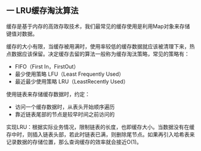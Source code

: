 ## 一 LRU缓存淘汰算法

缓存是基于内存的高效存取技术，我们最常见的缓存使用是利用Map对象来存储键值对数据。  

缓存的大小有限，当缓存被用满时，使用率较低的缓存数据就应该被清理下来，热点数据应该保留。决定缓存去留的算法一般称为缓存淘汰策略，常见的策略有：
- FIFO（First In，FirstOut）
- 最少使用策略 LFU（Least Frequently Used）
- 最近最少使用策略 LRU（LeastRecently Used）

使用链表来存储缓存数据时，约定：
- 访问一个缓存数据时，从表头开始顺序遍历
- 靠近链表尾部的节点是较早时间之前访问的

实现LRU：根据实际业务情况，限制链表的长度，也即缓存大小。当数据没有在缓存中时，则插入链表头部，若此时链表已满，则删除尾节点。如果再引入哈希表来记录数据的存储位置，那么查询缓存的效率就会接近O(1)。  


